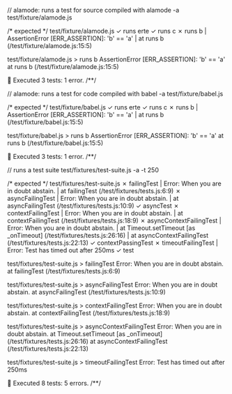 // alamode: runs a test for source compiled with alamode
-a test/fixture/alamode.js

/* expected */
test/fixture/alamode.js
  ✓  runs erte
  ✓  runs c
  ✗  runs b
  | AssertionError [ERR_ASSERTION]: 'b' == 'a'
  |     at runs b (/test/fixture/alamode.js:15:5)

test/fixture/alamode.js > runs b
  AssertionError [ERR_ASSERTION]: 'b' == 'a'
      at runs b (/test/fixture/alamode.js:15:5)

🦅  Executed 3 tests: 1 error.
/**/

// alamode: runs a test for code compiled with babel
-a test/fixture/babel.js

/* expected */
test/fixture/babel.js
  ✓  runs erte
  ✓  runs c
  ✗  runs b
  | AssertionError [ERR_ASSERTION]: 'b' == 'a'
  |     at runs b (/test/fixture/babel.js:15:5)

test/fixture/babel.js > runs b
  AssertionError [ERR_ASSERTION]: 'b' == 'a'
      at runs b (/test/fixture/babel.js:15:5)

🦅  Executed 3 tests: 1 error.
/**/

// runs a test suite
test/fixtures/test-suite.js -a -t 250

/* expected */
test/fixtures/test-suite.js
  ✗  failingTest
  | Error: When you are in doubt abstain.
  |     at failingTest (/test/fixtures/tests.js:6:9)
  ✗  asyncFailingTest
  | Error: When you are in doubt abstain.
  |     at asyncFailingTest (/test/fixtures/tests.js:10:9)
  ✓  asyncTest
  ✗  contextFailingTest
  | Error: When you are in doubt abstain.
  |     at contextFailingTest (/test/fixtures/tests.js:18:9)
  ✗  asyncContextFailingTest
  | Error: When you are in doubt abstain.
  |     at Timeout.setTimeout [as _onTimeout] (/test/fixtures/tests.js:26:16)
  |     at asyncContextFailingTest (/test/fixtures/tests.js:22:13)
  ✓  contextPassingTest
  ✗  timeoutFailingTest
  | Error: Test has timed out after 250ms
  ✓  test

test/fixtures/test-suite.js > failingTest
  Error: When you are in doubt abstain.
      at failingTest (/test/fixtures/tests.js:6:9)

test/fixtures/test-suite.js > asyncFailingTest
  Error: When you are in doubt abstain.
      at asyncFailingTest (/test/fixtures/tests.js:10:9)

test/fixtures/test-suite.js > contextFailingTest
  Error: When you are in doubt abstain.
      at contextFailingTest (/test/fixtures/tests.js:18:9)

test/fixtures/test-suite.js > asyncContextFailingTest
  Error: When you are in doubt abstain.
      at Timeout.setTimeout [as _onTimeout] (/test/fixtures/tests.js:26:16)
      at asyncContextFailingTest (/test/fixtures/tests.js:22:13)

test/fixtures/test-suite.js > timeoutFailingTest
  Error: Test has timed out after 250ms

🦅  Executed 8 tests: 5 errors.
/**/